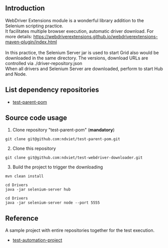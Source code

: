 ## Introduction

WebDriver Extensions module is a wonderful library addition to the Selenium scripting practice.<br>
It facilitates multiple browser execution, automatic driver download. For more
details: https://webdriverextensions.github.io/webdriverextensions-maven-plugin/index.html <br><br>
In this practice, the Selenium Server jar is used to start Grid also would be downloaded in the same directory. The
versions, download URLs are controlled via ./driver-repository.json <br>
When all drivers and Selenium Server are downloaded, perform to start Hub and Node.<br>

## List dependency repositories

* [test-parent-pom](../../../test-parent-pom)

## Source code usage

1. Clone repository "test-parent-pom" (**mandatory**)

```shell
git clone git@github.com:ndviet/test-parent-pom.git
```

2. Clone this repository

```shell
git clone git@github.com:ndviet/test-webdriver-downloader.git
```

3. Build the project to trigger the downloading

```shell
mvn clean install
```

```shell
cd Drivers
java -jar selenium-server hub
```

```shell
cd Drivers
java -jar selenium-server node --port 5555
```

## Reference

A sample project with entire repositories together for the test execution.<br>

* [test-automation-project](../../../test-automation-project)

